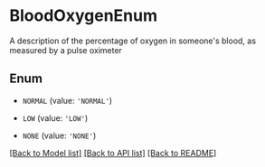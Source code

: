 # BloodOxygenEnum

A description of the percentage of oxygen in someone's blood, as measured by a pulse oximeter

## Enum

* `NORMAL` (value: `'NORMAL'`)

* `LOW` (value: `'LOW'`)

* `NONE` (value: `'NONE'`)

[[Back to Model list]](../README.md#documentation-for-models) [[Back to API list]](../README.md#documentation-for-api-endpoints) [[Back to README]](../README.md)


